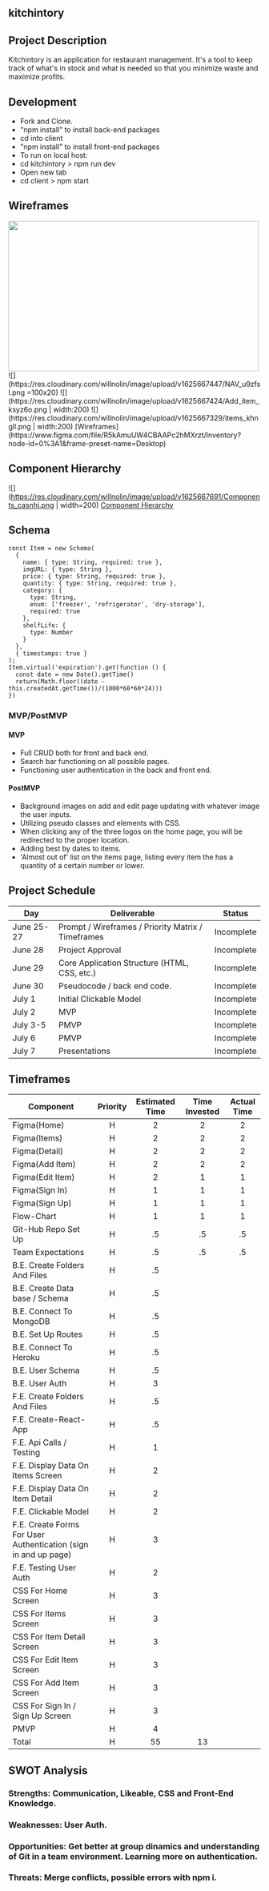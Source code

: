 ## kitchintory

## Project Description

Kitchintory is an application for restaurant management. It's a tool to keep track of what's in stock and what is needed so that you minimize waste and maximize profits.

## Development

- Fork and Clone.
- "npm install" to install back-end packages
- cd into client
- "npm install" to install front-end packages
- To run on local host:
- cd kitchintory > npm run dev
- Open new tab
- cd client > npm start

## Wireframes

<img src="https://res.cloudinary.com/willnolin/image/upload/v1625667447/NAV_u9zfsl.png" width="500" height=300/>
![](https://res.cloudinary.com/willnolin/image/upload/v1625667447/NAV_u9zfsl.png =100x20)
![](https://res.cloudinary.com/willnolin/image/upload/v1625667424/Add_item_ksyz6o.png | width:200)
![](https://res.cloudinary.com/willnolin/image/upload/v1625667329/items_khngll.png | width:200)
[Wireframes](https://www.figma.com/file/R5kAmuUW4CBAAPc2hMXrzt/Inventory?node-id=0%3A1&frame-preset-name=Desktop)

## Component Hierarchy

![](https://res.cloudinary.com/willnolin/image/upload/v1625667691/Components_casnhj.png | width=200)
[Component Hierarchy](https://whimsical.com/p3-kitchntory-VXuCpdbZA9bXaRWaTE2ubN)

## Schema

```
const Item = new Schema(
  {
    name: { type: String, required: true },
    imgURL: { type: String },
    price: { type: String, required: true },
    quantity: { type: String, required: true },
    category: {
      type: String,
      enum: ['freezer', 'refrigerator', 'dry-storage'],
      required: true
    },
    shelfLife: {
      type: Number
    }
  },
  { timestamps: true }
);
Item.virtual('expiration').get(function () {
  const date = new Date().getTime()
  return(Math.floor((date - this.createdAt.getTime())/(1000*60*60*24)))
})
```

### MVP/PostMVP

#### MVP

- Full CRUD both for front and back end.
- Search bar functioning on all possible pages.
- Functioning user authentication in the back and front end.

#### PostMVP

- Background images on add and edit page updating with whatever image the user inputs.
- Utilizing pseudo classes and elements with CSS.
- When clicking any of the three logos on the home page, you will be redirected to the proper location.
- Adding best by dates to items.
- 'Almost out of' list on the items page, listing every item the has a quantity of a certain number or lower.

## Project Schedule

| Day        | Deliverable                                        | Status     |
| ---------- | -------------------------------------------------- | ---------- |
| June 25-27 | Prompt / Wireframes / Priority Matrix / Timeframes | Incomplete |
| June 28    | Project Approval                                   | Incomplete |
| June 29    | Core Application Structure (HTML, CSS, etc.)       | Incomplete |
| June 30    | Pseudocode / back end code.                        | Incomplete |
| July 1     | Initial Clickable Model                            | Incomplete |
| July 2     | MVP                                                | Incomplete |
| July 3-5   | PMVP                                               | Incomplete |
| July 6     | PMVP                                               | Incomplete |
| July 7     | Presentations                                      | Incomplete |

## Timeframes

| Component                                                       | Priority | Estimated Time | Time Invested | Actual Time |
| --------------------------------------------------------------- | :------: | :------------: | :-----------: | :---------: |
| Figma(Home)                                                     |    H     |       2        |       2       |      2      |
| Figma(Items)                                                    |    H     |       2        |       2       |      2      |
| Figma(Detail)                                                   |    H     |       2        |       2       |      2      |
| Figma(Add Item)                                                 |    H     |       2        |       2       |      2      |
| Figma(Edit Item)                                                |    H     |       2        |       1       |      1      |
| Figma(Sign In)                                                  |    H     |       1        |       1       |      1      |
| Figma(Sign Up)                                                  |    H     |       1        |       1       |      1      |
| Flow-Chart                                                      |    H     |       1        |       1       |      1      |
| Git-Hub Repo Set Up                                             |    H     |       .5       |      .5       |     .5      |
| Team Expectations                                               |    H     |       .5       |      .5       |     .5      |
| B.E. Create Folders And Files                                   |    H     |       .5       |               |             |
| B.E. Create Data base / Schema                                  |    H     |       .5       |               |             |
| B.E. Connect To MongoDB                                         |    H     |       .5       |               |             |
| B.E. Set Up Routes                                              |    H     |       .5       |               |             |
| B.E. Connect To Heroku                                          |    H     |       .5       |               |             |
| B.E. User Schema                                                |    H     |       .5       |               |             |
| B.E. User Auth                                                  |    H     |       3        |               |             |
| F.E. Create Folders And Files                                   |    H     |       .5       |               |             |
| F.E. Create-React-App                                           |    H     |       .5       |               |             |
| F.E. Api Calls / Testing                                        |    H     |       1        |               |             |
| F.E. Display Data On Items Screen                               |    H     |       2        |               |             |
| F.E. Display Data On Item Detail                                |    H     |       2        |               |             |
| F.E. Clickable Model                                            |    H     |       2        |               |             |
| F.E. Create Forms For User Authentication (sign in and up page) |    H     |       3        |               |             |
| F.E. Testing User Auth                                          |    H     |       2        |               |             |
| CSS For Home Screen                                             |    H     |       3        |               |             |
| CSS For Items Screen                                            |    H     |       3        |               |             |
| CSS For Item Detail Screen                                      |    H     |       3        |               |             |
| CSS For Edit Item Screen                                        |    H     |       3        |               |             |
| CSS For Add Item Screen                                         |    H     |       3        |               |             |
| CSS For Sign In / Sign Up Screen                                |    H     |       3        |               |             |
| PMVP                                                            |    H     |       4        |               |             |
| Total                                                           |    H     |       55       |      13       |             |

## SWOT Analysis

### Strengths: Communication, Likeable, CSS and Front-End Knowledge.

### Weaknesses: User Auth.

### Opportunities: Get better at group dinamics and understanding of Git in a team environment. Learning more on authentication.

### Threats: Merge conflicts, possible errors with npm i.
